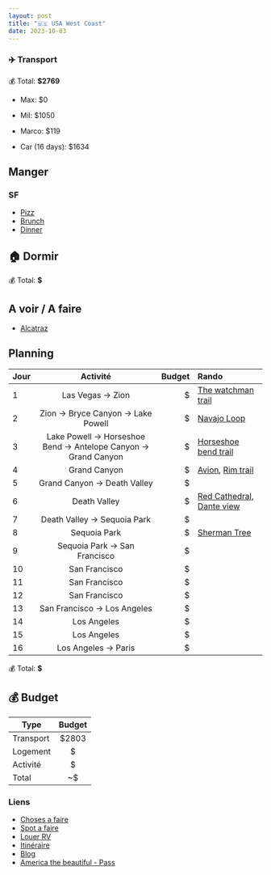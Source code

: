 ```yaml
---
layout: post
title: "🇺🇸 USA West Coast"
date: 2023-10-03
---
```


### ✈️ Transport

💰 Total: **$2769**

- Max: $0
- Mil: $1050
- Marco: $119

- Car (16 days): $1634

## Manger

### SF

- [Pizz](https://maps.app.goo.gl/HvHZETbtdTKobkyV8)
- [Brunch](https://maps.app.goo.gl/UkGMPcbMTZbNxAvy5)
- [Dinner](https://maps.app.goo.gl/QwWm9J5oHyWhFdHG9)

## 🏠 Dormir

💰 Total: **$**

## A voir / A faire

- [Alcatraz](https://maps.app.goo.gl/spGCA6h8w5NajufaA)

## Planning

| Jour   |      Activité      |  Budget | Rando |
|----------|:-------------:|------:|:-------------|
| 1 | Las Vegas -> Zion | $ | [The watchman trail](https://www.alltrails.com/fr/explore/trail/us/utah/the-watchman-trail) |
| 2 | Zion -> Bryce Canyon -> Lake Powell | $ | [Navajo Loop](https://www.alltrails.com/fr/explore/trail/us/utah/navajo-loop-and-queens-garden-trail) |
| 3 | Lake Powell -> Horseshoe Bend -> Antelope Canyon -> Grand Canyon | $ | [Horseshoe bend trail](https://www.alltrails.com/fr/randonnee/us/arizona/horseshoe-bend-trail) |
| 4 | Grand Canyon | $ | [Avion](https://www.getyourguide.fr/tusayan-l91478/survol-du-grand-canyon-t110698/), [Rim trail](https://www.alltrails.com/explore/trail/us/arizona/grand-canyon-rim-trail--3) |
| 5 | Grand Canyon -> Death Valley | $ | |
| 6 | Death Valley | $ | [Red Cathedral](https://www.alltrails.com/explore/trail/us/california/golden-canyon-trail-to-red-cathedral), [Dante view](https://www.alltrails.com/explore/trail/us/california/dantes-view-trail) |
| 7 | Death Valley -> Sequoia Park | $ | |
| 8 | Sequoia Park | $ | [Sherman Tree](https://www.alltrails.com/explore/trail/us/california/trail-of-the-sequoias-via-congress-trail) |
| 9 | Sequoia Park -> San Francisco | $ | |
| 10 | San Francisco | $ | |
| 11 | San Francisco | $ | |
| 12 | San Francisco | $ | |
| 13 | San Francisco -> Los Angeles | $ | |
| 14 | Los Angeles | $ | |
| 15 | Los Angeles | $ | |
| 16 | Los Angeles -> Paris | $ | |

💰 Total: **$**

## 💰 Budget

| Type   |      Budget      |
|----------|:-------------:|
| Transport | $2803 |
| Logement | $ |
| Activité | $ |
| Total |  ~$  |

### Liens

- [Choses a faire](https://www.viree-malin.fr/road-trip-cote-ouest-etats-unis)
- [Spot a faire](https://www.que-faire-en-voyage.com/visiter-ouest-americain-que-faire/)
- [Louer RV](https://indiecampers.com)
- [Itinéraire](https://www.google.com/maps/dir/Las+Vegas,+Nevada,+%C3%89tats-Unis/Zion+National+Park,+Utah,+%C3%89tats-Unis/Parc+national+de+Bryce+Canyon/Horseshoe+Bend,+Arizona,+%C3%89tats-Unis/Grand+Canyon,+Arizona+86052,+%C3%89tats-Unis/Death+Valley,+Californie,+%C3%89tats-Unis/San+Francisco,+Californie,+%C3%89tats-Unis/Monterey,+Californie,+%C3%89tats-Unis/Los+Angeles,+Californie,+%C3%89tats-Unis/@35.9558981,-122.1944802,6z/data=!3m1!4b1!4m56!4m55!1m5!1m1!1s0x80beb782a4f57dd1:0x3accd5e6d5b379a3!2m2!1d-115.1391009!2d36.171563!1m5!1m1!1s0x80caead08844f8d9:0x7c2e3a15aa3656f5!2m2!1d-113.0263005!2d37.2982022!1m5!1m1!1s0x87356bc602c3eb2d:0x6be9d8fbbeac6d06!2m2!1d-112.1870895!2d37.5930377!1m5!1m1!1s0x87346ced52b21091:0xb623646960566829!2m2!1d-111.5103627!2d36.8790612!1m5!1m1!1s0x80cc0654bd27e08d:0xb1c2554442d42e8d!2m2!1d-112.1124846!2d36.0997631!1m5!1m1!1s0x80c739a21e8fffb1:0x1c897383d723dd25!2m2!1d-116.9325408!2d36.5322649!1m5!1m1!1s0x80859a6d00690021:0x4a501367f076adff!2m2!1d-122.4194155!2d37.7749295!1m5!1m1!1s0x808de45270b5fb91:0xee484909d84a3d5e!2m2!1d-121.8946761!2d36.6002378!1m5!1m1!1s0x80c2c75ddc27da13:0xe22fdf6f254608f4!2m2!1d-118.242643!2d34.0549076!3e0?entry=ttu)
- [Blog](https://www.julievoyage.com/road-trip-ouest-americain-itinerair)
- [America the beautiful - Pass](https://www.roadtrippin.fr/organiser/pass-america-the-beautiful.php)
